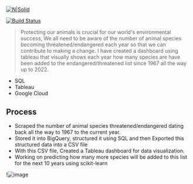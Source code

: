 
# 


[![N|Solid](https://cldup.com/dTxpPi9lDf.thumb.png)](https://nodesource.com/products/nsolid)

[![Build Status](https://travis-ci.org/joemccann/dillinger.svg?branch=master)](https://travis-ci.org/joemccann/dillinger)

>Protecting our animals is crucial for our world's environmental success, We all need to be aware of the number of animal species becoming threatened/endangered each year so that we can contribute to making a change. I have created a dashboard using tableau that visually shows each year how many species are have been added to the endangered/threatened list since 1967 all the way up to 2022.

- SQL
- Tableau
- Google Cloud

## Process

- Scraped the number of animal species threatened/endangered dating back all the way to 1967 to the current year.
- Stored it into BigQuery, structured it using SQL and then Exported this structured data into a CSV file
- With this CSV file, Created a Tableau dashboard for data visualization.
- Working on predicting how many more species will be added to this list for the next 10 years using scikit-learn

!![image](https://user-images.githubusercontent.com/31329300/191061672-6e9a8d9d-d6a7-4747-94b5-a0d6daf52caf.png)

